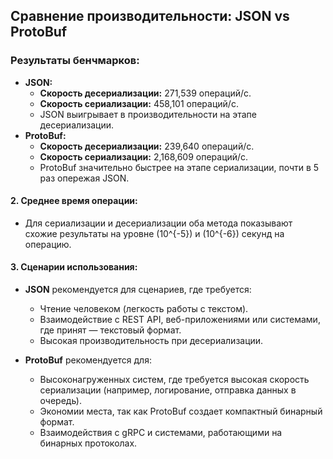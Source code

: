 ## Сравнение производительности: JSON vs ProtoBuf

### Результаты бенчмарков:
- **JSON:**
    - **Скорость десериализации:** 271,539 операций/с.
    - **Скорость сериализации:** 458,101 операций/с.
    - JSON выигрывает в производительности на этапе десериализации.
- **ProtoBuf:**
    - **Скорость десериализации:** 239,640 операций/с.
    - **Скорость сериализации:** 2,168,609 операций/с.
    - ProtoBuf значительно быстрее на этапе сериализации, почти в 5 раз опережая JSON.

#### 2. **Среднее время операции:**
- Для сериализации и десериализации оба метода показывают схожие результаты на уровне \(10^{-5}\) и \(10^{-6}\) секунд на операцию.

#### 3. **Сценарии использования:**
- **JSON** рекомендуется для сценариев, где требуется:
    - Чтение человеком (легкость работы с текстом).
    - Взаимодействие с REST API, веб-приложениями или системами, где принят — текстовый формат.
    - Высокая производительность при десериализации.

- **ProtoBuf** рекомендуется для:
    - Высоконагруженных систем, где требуется высокая скорость сериализации (например, логирование, отправка данных в очередь).
    - Экономии места, так как ProtoBuf создает компактный бинарный формат.
    - Взаимодействия с gRPC и системами, работающими на бинарных протоколах.
